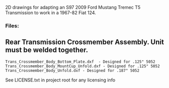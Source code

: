 2D drawings for adapting an S97 2009 Ford Mustang Tremec T5 Transmission to work in a 1967-82 Fiat 124. 

### Files:
## Rear Transmission Crossmember Assembly. Unit must be welded together. 
```
Trans_Crossmember_Body_Bottom_Plate.dxf  - Designed for .125" 5052
Trans_Crossmember_Body_MountCup_Unfold.dxf - Designed for .125" 5052
Trans_Crossmember_Body_Unfold.dxf - Designed for .187" 5052

```

See LICENSE.txt in project root for any licensing info
